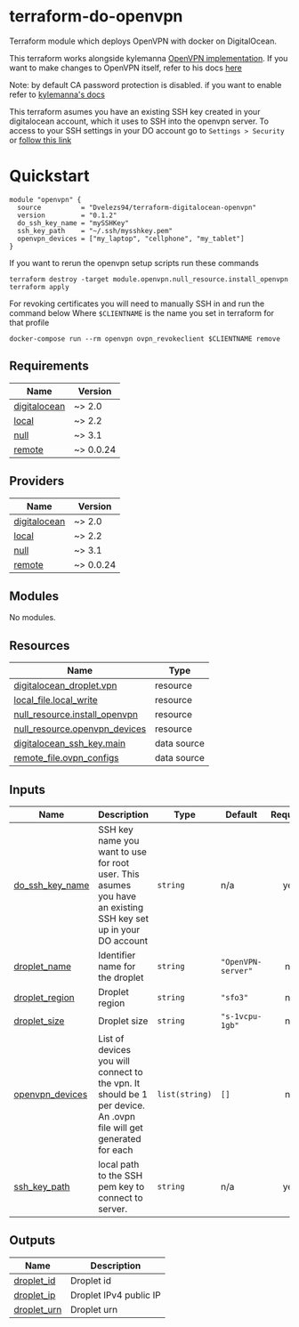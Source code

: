 # terraform-do-openvpn
Terraform module which deploys OpenVPN with docker on DigitalOcean.

This terraform works alongside kylemanna [OpenVPN implementation](https://hub.docker.com/r/kylemanna/openvpn). If you want to make changes to OpenVPN itself, refer to his docs [here](https://github.com/kylemanna/docker-openvpn/blob/master/docs/docker-compose.md)

Note: by default CA password protection is disabled. if you want to enable refer to [kylemanna's docs](https://github.com/kylemanna/docker-openvpn/blob/master/bin/ovpn_initpki)

This terraform asumes you have an existing SSH key created in your digitalocean account, which it uses to SSH into the openvpn server.
To access to your SSH settings in your DO account go to `Settings > Security` or [follow this link](https://cloud.digitalocean.com/account/security)

# Quickstart

```
module "openvpn" {
  source          = "Dvelezs94/terraform-digitalocean-openvpn"
  version         = "0.1.2"
  do_ssh_key_name = "mySSHKey"
  ssh_key_path    = "~/.ssh/mysshkey.pem"
  openvpn_devices = ["my_laptop", "cellphone", "my_tablet"]
}
```

If you want to rerun the openvpn setup scripts run these commands

```
terraform destroy -target module.openvpn.null_resource.install_openvpn
terraform apply
```

For revoking certificates you will need to manually SSH in and run the command below
Where `$CLIENTNAME` is the name you set in terraform for that profile
```
docker-compose run --rm openvpn ovpn_revokeclient $CLIENTNAME remove
```

## Requirements

| Name | Version |
|------|---------|
| <a name="requirement_digitalocean"></a> [digitalocean](#requirement\_digitalocean) | ~> 2.0 |
| <a name="requirement_local"></a> [local](#requirement\_local) | ~> 2.2 |
| <a name="requirement_null"></a> [null](#requirement\_null) | ~> 3.1 |
| <a name="requirement_remote"></a> [remote](#requirement\_remote) | ~> 0.0.24 |

## Providers

| Name | Version |
|------|---------|
| <a name="provider_digitalocean"></a> [digitalocean](#provider\_digitalocean) | ~> 2.0 |
| <a name="provider_local"></a> [local](#provider\_local) | ~> 2.2 |
| <a name="provider_null"></a> [null](#provider\_null) | ~> 3.1 |
| <a name="provider_remote"></a> [remote](#provider\_remote) | ~> 0.0.24 |

## Modules

No modules.

## Resources

| Name | Type |
|------|------|
| [digitalocean_droplet.vpn](https://registry.terraform.io/providers/digitalocean/digitalocean/latest/docs/resources/droplet) | resource |
| [local_file.local_write](https://registry.terraform.io/providers/hashicorp/local/latest/docs/resources/file) | resource |
| [null_resource.install_openvpn](https://registry.terraform.io/providers/hashicorp/null/latest/docs/resources/resource) | resource |
| [null_resource.openvpn_devices](https://registry.terraform.io/providers/hashicorp/null/latest/docs/resources/resource) | resource |
| [digitalocean_ssh_key.main](https://registry.terraform.io/providers/digitalocean/digitalocean/latest/docs/data-sources/ssh_key) | data source |
| [remote_file.ovpn_configs](https://registry.terraform.io/providers/tenstad/remote/latest/docs/data-sources/file) | data source |

## Inputs

| Name | Description | Type | Default | Required |
|------|-------------|------|---------|:--------:|
| <a name="input_do_ssh_key_name"></a> [do\_ssh\_key\_name](#input\_do\_ssh\_key\_name) | SSH key name you want to use for root user. This asumes you have an existing SSH key set up in your DO account | `string` | n/a | yes |
| <a name="input_droplet_name"></a> [droplet\_name](#input\_droplet\_name) | Identifier name for the droplet | `string` | `"OpenVPN-server"` | no |
| <a name="input_droplet_region"></a> [droplet\_region](#input\_droplet\_region) | Droplet region | `string` | `"sfo3"` | no |
| <a name="input_droplet_size"></a> [droplet\_size](#input\_droplet\_size) | Droplet size | `string` | `"s-1vcpu-1gb"` | no |
| <a name="input_openvpn_devices"></a> [openvpn\_devices](#input\_openvpn\_devices) | List of devices you will connect to the vpn. It should be 1 per device. An .ovpn file will get generated for each | `list(string)` | `[]` | no |
| <a name="input_ssh_key_path"></a> [ssh\_key\_path](#input\_ssh\_key\_path) | local path to the SSH pem key to connect to server. | `string` | n/a | yes |

## Outputs

| Name | Description |
|------|-------------|
| <a name="output_droplet_id"></a> [droplet\_id](#output\_droplet\_id) | Droplet id |
| <a name="output_droplet_ip"></a> [droplet\_ip](#output\_droplet\_ip) | Droplet IPv4 public IP |
| <a name="output_droplet_urn"></a> [droplet\_urn](#output\_droplet\_urn) | Droplet urn |